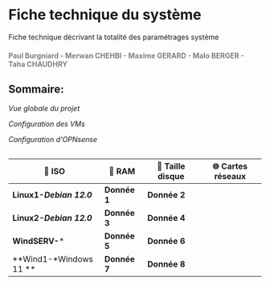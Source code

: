 # Fiche technique du système

Fiche technique décrivant la totalité des paramétrages système
<h4 style="color: gray;">Paul Burgniard - Merwan CHEHBI - Maxime GERARD - Malo BERGER - Taha CHAUDHRY</h4>


## Sommaire:
*Vue globale du projet*

*Configuration des VMs*

*Configuration d'OPNsense*
##

|             🚀 ISO            |             💾 RAM            |             💽 Taille disque   |             🌐 Cartes réseaux            |
|------------------------------- |-------------------------------|----------------------------------------- |------------------------------------------|
|           **Linux1-*Debian 12.0***         |           **Donnée 1**        |           **Donnée 2**                   |                                          |
|           **Linux2-*Debian 12.0***          |           **Donnée 3**        |           **Donnée 4**                   |                                          |
|           **WindSERV-***          |           **Donnée 5**        |           **Donnée 6**                   |                                          |
|           **Wind1-*Windows 11 **          |           **Donnée 7**        |           **Donnée 8**                   |                                          |
